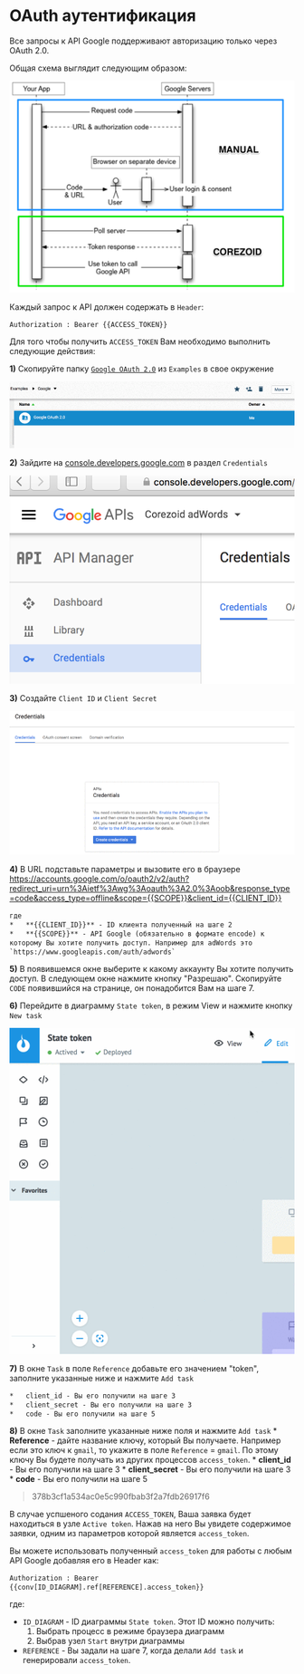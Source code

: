 # OAuth аутентификация

Все запросы к API Google поддерживают авторизацию только через OAuth 2.0.

Общая схема выглядит следующим образом:

![](../img/google/google_auth_schema.png)

Каждый запрос к API должен содержать в `Header`:
```
Authorization : Bearer {{ACCESS_TOKEN}}
```

Для того чтобы получить `ACCESS_TOKEN` Вам необходимо выполнить следующие действия:

**1)**  Скопируйте папку [`Google OAuth 2.0`](https://admin.corezoid.com/folder/conv/105609) из `Examples` в свое окружение

![](../img/copy_folder.gif)

**2)**  Зайдите на [console.developers.google.com](https://console.developers.google.com) в раздел `Credentials`

![](../img/google/Credentials.png)

**3)**  Создайте `Client ID` и `Client Secret`

![](../img/google/create_key.gif)


**4)**  В URL подставьте параметры и вызовите его в браузере
https://accounts.google.com/o/oauth2/v2/auth?redirect_uri=urn%3Aietf%3Awg%3Aoauth%3A2.0%3Aoob&response_type=code&access_type=offline&scope={{SCOPE}}&client_id={{CLIENT_ID}}

    где
    *   **{{CLIENT_ID}}** - ID клиента полученный на шаге 2
    *   **{{SCOPE}}** - API Google (обязательно в формате encode) к которому Вы хотите получить доступ. Например для adWords это `https://www.googleapis.com/auth/adwords`

**5)**  В появившемся окне выберите к какому аккаунту Вы хотите получить доступ. В следующем окне нажмите кнопку "Разрешаю". Скопируйте `CODE` появившийся на странице, он понадобится Вам на шаге 7.

**6)**  Перейдите в диаграмму `State token`, в режим View и нажмите кнопку `New task`

![](../img/google/to_view_add_task.gif)


**7)**  В окне `Task` в поле `Reference` добавьте его значением "token", заполните указанные ниже и нажмите `Add task`

    *   client_id - Вы его получили на шаге 3
    *   client_secret - Вы его получили на шаге 3
    *   code - Вы его получили на шаге 5

**8)**  В окне `Task` заполните указанные ниже поля и нажмите `Add task`
    *   **Reference** - дайте название ключу, который Вы получаете. Например если это ключ к `gmail`, то укажите в поле `Reference` = `gmail`. По этому ключу Вы будете получать из других процессов `access_token`.
    *   **client_id** - Вы его получили на шаге 3
    *   **client_secret** - Вы его получили на шаге 3
    *   **code** - Вы его получили на шаге 5
>378b3cf1a534ac0e5c990fbab3f2a7fdb26917f6

В случае успшеного содания `ACCESS_TOKEN`, Ваша заявка будет находиться в узле `Active token`. Нажав на него Вы увидете содержимое заявки, одним из параметров которой является `access_token`.

Вы можете использовать полученный `access_token` для работы с любым API Google добавляя его в Header как:
```
Authorization : Bearer {{conv[ID_DIAGRAM].ref[REFERENCE].access_token}}
```
где:
*   `ID_DIAGRAM` - ID диаграммы `State token`. Этот ID можно получить:
    1.  Выбрать процесс в режиме браузера диаграмм
    2.  Выбрав узел `Start` внутри диаграммы
*   `REFERENCE` - Вы задали на шаге 7, когда делали `Add task` и генерировали `access_token`.
